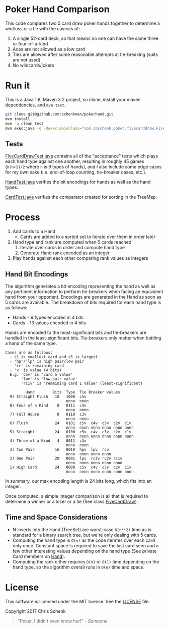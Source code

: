 # Poker Hand Comparison

This code compares two 5 card draw poker hands together to determine a win/loss or a tie with the caveats of:

1. A single 52-card deck, so that means no one can have the same three or four-of-a-kind
2. Aces are not allowed as a low card
3. Ties are allowed after some reasonable attempts at tie-breaking (suits are not used)
4. No wildcards/jokers

# Run it

This is a Java 1.8, Maven 3.2 project, so clone, install your maven dependencies, and `mvn test`.

```bash
git clone git@github.com:schenkman/pokerhand.git
mvn install
mvn -q clean test
mvn exec:java -q -Dexec.mainClass="com.cbschenk.poker.fivecarddraw.FiveCardDraw"
```

## Tests

[FiveCardDrawTest.java](src/test/java/com/cbschenk/poker/fivecarddraw/FiveCardDrawTest.java) contains all of the
"acceptance" tests which plays each hand type against one another, resulting in roughly 45 games
(`n(n+1)/2` where `n` is 9 types of hands), and I also include some edge cases for my own sake
(i.e. end-of-loop counting, tie-breaker cases, etc.).

[HandTest.java](src/test/java/com/cbschenk/poker/fivecarddraw/HandTest.java) verifies the bit encodings for hands as well as the hand types.

[CardTest.java](src/test/java/com/cbschenk/poker/CardTest.java) verifies the comparator created for sorting in the TreeMap.


# Process

1. Add cards to a Hand
    - Cards are added to a sorted set to iterate over them in order later
2. Hand type and rank are computed when 5 cards reached
    1. Iterate over cards in order and compute hand type
    2. Generate Hand rank encoded as an integer
3. Play hands against each other comparing rank values as integers


## Hand Bit Encodings

The algorithm generates a bit encoding representing the hand as well as any pertinent information to
perform tie-breakers when facing an equivalent hand from your opponent. Encodings are generated in the Hand
as soon as 5 cards are available. The breakdown of bits required for each hand type is as follows:

* Hands - 9 types encoded in 4 bits
* Cards - 13 values encoded in 4 bits

Hands are encoded to the most-significant bits and tie-breakers are handled in the least-significant bits.
Tie-breakers only matter when battling a hand of the same type.

```
Cases are as follows:
  - c1 is smallest card and c5 is largest
  - 'hp'/'lp' is high pair/low pair
  - 'rc' is remaining card
  - 'v' is value (4 bits)
  E.g. 'c5v' is 'card 5 value'
       'lpv' is 'low-pair value'
       'rc1v' is 'remaining card 1 value' (least-significant)
  
         Hand        Bits  Type  Tie Breaker values
  9) Straight Flush   10   1000  c5v
                           nnnn  nnnn
  8) Four of a Kind    8   0111  c4v
                           nnnn  nnnn
  7) Full House        8   0110  c3v
                           nnnn  nnnn
  6) Flush            24   0101  c5v  c4v  c3v  c2v  c1v
                           nnnn  nnnn nnnn nnnn nnnn nnnn
  5) Straight         24   0100  c5v  c4v  c3v  c2v  c1v
                           nnnn  nnnn nnnn nnnn nnnn nnnn
  4) Three of a Kind   4   0011  c3v
                           nnnn  nnnn
  3) Two Pair         16   0010  hpv  lpv  rcv
                           nnnn  nnnn nnnn nnnn
  2) One Pair         20   0001  lpv  rc3v rc2v rc1v
                           nnnn  nnnn nnnn nnnn nnnn
  1) High Card        24   0000  c5v  c4v  c3v  c2v  c1v
                           nnnn  nnnn nnnn nnnn nnnn nnnn
```
In summary, our max encoding length is 24 bits long, which fits into an integer.

Once computed, a simple integer comparison is all that is required to determine a winner or a loser or a tie
(See class [FiveCardDraw](src/main/java/com/cbschenk/poker/fivecarddraw/FiveCardDraw.java#L7-L19)).

## Time and Space Considerations

* N inserts into the Hand (TreeSet) are worst-case `O(n**2)` time as is standard for a binary search tree,
but we're only dealing with 5 cards.
* Computing the hand type is `O(n)` as the code iterates over each card only once. Constant space is required
to save the last card seen and a few other interesting values depending on the hand type (See private Card
members on [Hand](/src/main/java/com/cbschenk/poker/fivecarddraw/Hand.java)).
* Computing the rank either requires `O(n)` or `O(1)` time depending on the hand type, so the algorithm
overall runs in `O(n)` time and space.


# License

This software is licensed under the MIT license. See the [LICENSE](LICENSE) file.

Copyright 2017 Chris Schenk

> "Poker, I didn't even know her!" - *Someone*